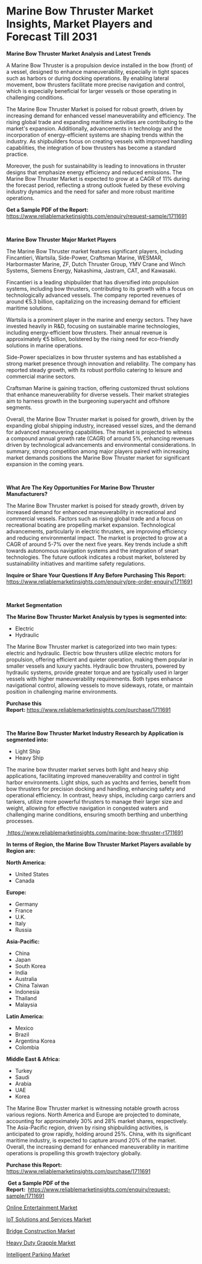 <p><h1>Marine Bow Thruster Market Insights, Market Players and Forecast Till 2031</h1></p><p><strong>Marine Bow Thruster Market Analysis and Latest Trends</strong></p>
<p><p>A Marine Bow Thruster is a propulsion device installed in the bow (front) of a vessel, designed to enhance maneuverability, especially in tight spaces such as harbors or during docking operations. By enabling lateral movement, bow thrusters facilitate more precise navigation and control, which is especially beneficial for larger vessels or those operating in challenging conditions.</p><p>The Marine Bow Thruster Market is poised for robust growth, driven by increasing demand for enhanced vessel maneuverability and efficiency. The rising global trade and expanding maritime activities are contributing to the market's expansion. Additionally, advancements in technology and the incorporation of energy-efficient systems are shaping trends within the industry. As shipbuilders focus on creating vessels with improved handling capabilities, the integration of bow thrusters has become a standard practice.</p><p>Moreover, the push for sustainability is leading to innovations in thruster designs that emphasize energy efficiency and reduced emissions. The Marine Bow Thruster Market is expected to grow at a CAGR of 11% during the forecast period, reflecting a strong outlook fueled by these evolving industry dynamics and the need for safer and more robust maritime operations.</p></p>
<p><strong>Get a Sample PDF of the Report:&nbsp;</strong> <a href="https://www.reliablemarketinsights.com/enquiry/request-sample/1711691?utm_campaign=1570&utm_medium=2&utm_source=Github&utm_content=ia&utm_term=22102024&utm_id=marine-bow-thruster">https://www.reliablemarketinsights.com/enquiry/request-sample/1711691</a></p>
<p>&nbsp;</p>
<p><strong>Marine Bow Thruster Major Market Players</strong></p>
<p><p>The Marine Bow Thruster market features significant players, including Fincantieri, Wartsila, Side-Power, Craftsman Marine, WESMAR, Harbormaster Marine, ZF, Dutch Thruster Group, YMV Crane and Winch Systems, Siemens Energy, Nakashima, Jastram, CAT, and Kawasaki. </p><p>Fincantieri is a leading shipbuilder that has diversified into propulsion systems, including bow thrusters, contributing to its growth with a focus on technologically advanced vessels. The company reported revenues of around €5.3 billion, capitalizing on the increasing demand for efficient maritime solutions. </p><p>Wartsila is a prominent player in the marine and energy sectors. They have invested heavily in R&D, focusing on sustainable marine technologies, including energy-efficient bow thrusters. Their annual revenue is approximately €5 billion, bolstered by the rising need for eco-friendly solutions in marine operations.</p><p>Side-Power specializes in bow thruster systems and has established a strong market presence through innovation and reliability. The company has reported steady growth, with its robust portfolio catering to leisure and commercial marine sectors. </p><p>Craftsman Marine is gaining traction, offering customized thrust solutions that enhance maneuverability for diverse vessels. Their market strategies aim to harness growth in the burgeoning superyacht and offshore segments.</p><p>Overall, the Marine Bow Thruster market is poised for growth, driven by the expanding global shipping industry, increased vessel sizes, and the demand for advanced maneuvering capabilities. The market is projected to witness a compound annual growth rate (CAGR) of around 5%, enhancing revenues driven by technological advancements and environmental considerations. In summary, strong competition among major players paired with increasing market demands positions the Marine Bow Thruster market for significant expansion in the coming years.</p></p>
<p>&nbsp;</p>
<p><strong>What Are The Key Opportunities For Marine Bow Thruster Manufacturers?</strong></p>
<p><p>The Marine Bow Thruster market is poised for steady growth, driven by increased demand for enhanced maneuverability in recreational and commercial vessels. Factors such as rising global trade and a focus on recreational boating are propelling market expansion. Technological advancements, particularly in electric thrusters, are improving efficiency and reducing environmental impact. The market is projected to grow at a CAGR of around 5-7% over the next five years. Key trends include a shift towards autonomous navigation systems and the integration of smart technologies. The future outlook indicates a robust market, bolstered by sustainability initiatives and maritime safety regulations.</p></p>
<p><strong>Inquire or Share Your Questions If Any Before Purchasing This Report:</strong> <a href="https://www.reliablemarketinsights.com/enquiry/pre-order-enquiry/1711691?utm_campaign=1570&utm_medium=2&utm_source=Github&utm_content=ia&utm_term=22102024&utm_id=marine-bow-thruster">https://www.reliablemarketinsights.com/enquiry/pre-order-enquiry/1711691</a></p>
<p>&nbsp;</p>
<p><strong>Market Segmentation</strong></p>
<p><strong>The Marine Bow Thruster Market Analysis by types is segmented into:</strong></p>
<p><ul><li>Electric</li><li>Hydraulic</li></ul></p>
<p><p>The Marine Bow Thruster market is categorized into two main types: electric and hydraulic. Electric bow thrusters utilize electric motors for propulsion, offering efficient and quieter operation, making them popular in smaller vessels and luxury yachts. Hydraulic bow thrusters, powered by hydraulic systems, provide greater torque and are typically used in larger vessels with higher maneuverability requirements. Both types enhance navigational control, allowing vessels to move sideways, rotate, or maintain position in challenging marine environments.</p></p>
<p><strong>Purchase this Report:&nbsp;</strong><a href="https://www.reliablemarketinsights.com/purchase/1711691?utm_campaign=1570&utm_medium=2&utm_source=Github&utm_content=ia&utm_term=22102024&utm_id=marine-bow-thruster">https://www.reliablemarketinsights.com/purchase/1711691</a></p>
<p>&nbsp;</p>
<p><strong>The Marine Bow Thruster Market Industry Research by Application is segmented into:</strong></p>
<p><ul><li>Light Ship</li><li>Heavy Ship</li></ul></p>
<p><p>The marine bow thruster market serves both light and heavy ship applications, facilitating improved maneuverability and control in tight harbor environments. Light ships, such as yachts and ferries, benefit from bow thrusters for precision docking and handling, enhancing safety and operational efficiency. In contrast, heavy ships, including cargo carriers and tankers, utilize more powerful thrusters to manage their larger size and weight, allowing for effective navigation in congested waters and challenging marine conditions, ensuring smooth berthing and unberthing processes.</p></p>
<p><a href="https://www.reliablemarketinsights.com/marine-bow-thruster-r1711691?utm_campaign=1570&utm_medium=2&utm_source=Github&utm_content=ia&utm_term=22102024&utm_id=marine-bow-thruster">&nbsp;https://www.reliablemarketinsights.com/marine-bow-thruster-r1711691</a></p>
<p><strong>In terms of Region, the Marine Bow Thruster Market Players available by Region are:</strong></p>
<p>
    <p> <strong> North America: </strong>
        <ul>
            <li>United States</li>
            <li>Canada</li>
        </ul>
        </p> 
    <p> <strong> Europe: </strong>
        <ul>
            <li>Germany</li>
            <li>France</li>
            <li>U.K.</li>
            <li>Italy</li>
            <li>Russia</li>
        </ul>
        </p> 
    <p> <strong> Asia-Pacific: </strong>
        <ul>
            <li>China</li>
            <li>Japan</li>
            <li>South Korea</li>
            <li>India</li>
            <li>Australia</li>
            <li>China Taiwan</li>
            <li>Indonesia</li>
            <li>Thailand</li>
            <li>Malaysia</li>
        </ul>
        </p> 
    <p> <strong> Latin America: </strong>
        <ul>
            <li>Mexico</li>
            <li>Brazil</li>
            <li>Argentina Korea</li>
            <li>Colombia</li>
        </ul>
        </p> 
    <p> <strong> Middle East & Africa: </strong>
        <ul>
            <li>Turkey</li>
            <li>Saudi</li>
            <li>Arabia</li>
            <li>UAE</li>
            <li>Korea</li>
        </ul>
    </p>
    </p>
<p><p>The Marine Bow Thruster market is witnessing notable growth across various regions. North America and Europe are projected to dominate, accounting for approximately 30% and 28% market shares, respectively. The Asia-Pacific region, driven by rising shipbuilding activities, is anticipated to grow rapidly, holding around 25%. China, with its significant maritime industry, is expected to capture around 20% of the market. Overall, the increasing demand for enhanced maneuverability in maritime operations is propelling this growth trajectory globally.</p></p>
<p><strong>Purchase this Report: </strong><a href="https://www.reliablemarketinsights.com/purchase/1711691?utm_campaign=1570&utm_medium=2&utm_source=Github&utm_content=ia&utm_term=22102024&utm_id=marine-bow-thruster">https://www.reliablemarketinsights.com/purchase/1711691</a></p>
<p>&nbsp;<strong>Get a Sample PDF of the Report:&nbsp;&nbsp;</strong><a href="https://www.reliablemarketinsights.com/enquiry/request-sample/1711691?utm_campaign=1570&utm_medium=2&utm_source=Github&utm_content=ia&utm_term=22102024&utm_id=marine-bow-thruster">https://www.reliablemarketinsights.com/enquiry/request-sample/1711691</a></p>
<p><strong></strong></p>
<p><p><a href="https://www.linkedin.com/pulse/mapping-online-entertainment-market-trends-challenges-breakthroughs-w9wxc?utm_campaign=1570&utm_medium=2&utm_source=Github&utm_content=ia&utm_term=22102024&utm_id=marine-bow-thruster">Online Entertainment Market</a></p><p><a href="https://www.linkedin.com/pulse/investing-iot-solutions-services-market-trends-leading-utcte?utm_campaign=1570&utm_medium=2&utm_source=Github&utm_content=ia&utm_term=22102024&utm_id=marine-bow-thruster">IoT Solutions and Services Market</a></p><p><a href="https://www.linkedin.com/pulse/bridge-construction-market-segmentation-geographical-regions-tfnac?utm_campaign=1570&utm_medium=2&utm_source=Github&utm_content=ia&utm_term=22102024&utm_id=marine-bow-thruster">Bridge Construction Market</a></p><p><a href="https://issuu.com/reportprime-2/docs/heavy-duty-grapple-market-size-2030_0bfc1d90de57ee?utm_campaign=1570&utm_medium=2&utm_source=Github&utm_content=ia&utm_term=22102024&utm_id=marine-bow-thruster">Heavy Duty Grapple Market</a></p><p><a href="https://www.linkedin.com/pulse/global-intelligent-parking-market-product-types-applications-6ikge?utm_campaign=1570&utm_medium=2&utm_source=Github&utm_content=ia&utm_term=22102024&utm_id=marine-bow-thruster">Intelligent Parking Market</a></p></p>